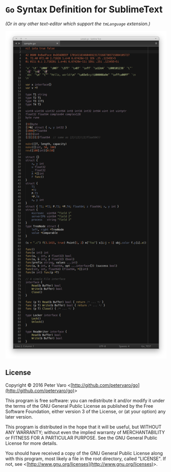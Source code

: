 `Go` Syntax Definition for SublimeText
=======================================

*(Or in any other text-editor which support the `tmLanguage` extension.)*

![sublime-text-window](img/preview.png?raw=true "sublime-text-window-preview")


License
-------

Copyright &copy; 2016 Peter Varo
&lt;[http://github.com/petervaro/go](http://github.com/petervaro/go)&gt;

This program is free software: you can redistribute it
and/or modify it under the terms of the GNU General
Public License as published by the Free Software
Foundation, either version 3 of the License, or (at your
option) any later version.

This program is distributed in the hope that it will be
useful, but WITHOUT ANY WARRANTY; without even the
implied warranty of MERCHANTABILITY or FITNESS FOR A
PARTICULAR PURPOSE. See the GNU General Public License
for more details.

You should have received a copy of the GNU General Public
License along with this program, most likely a file in
the root directory, called "LICENSE". If not, see
&lt;[http://www.gnu.org/licenses](http://www.gnu.org/licenses)&gt;.
